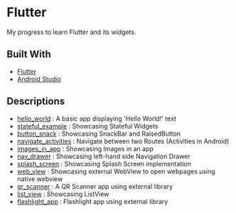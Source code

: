 # Flutter
My progress to learn Flutter and its widgets.

## Built With 
- [Flutter](https://flutter.dev/)
- [Android Studio](https://developer.android.com/studio)

## Descriptions
- [hello_world](https://github.com/agambajwa/Flutter/tree/master/hello_world) : A basic app displaying 'Hello World!' text
- [stateful_example](https://github.com/agambajwa/Flutter/tree/master/stateful_example) : Showcasing Stateful Widgets
- [button_snack](https://github.com/agambajwa/Flutter/tree/master/button_snack) : Showcasing SnackBar and RaisedButton
- [navigate_activities](https://github.com/agambajwa/Flutter/tree/master/navigate_activities) : Navigate between two Routes (Activities in Android)
- [images_in_app](https://github.com/agambajwa/Flutter/tree/master/images_in_app) : Showcasing Images in an app
- [nav_drawer](https://github.com/agambajwa/Flutter/tree/master/nav_drawer) : Showcasing left-hand side Navigation Drawer
- [splash_screen](https://github.com/agambajwa/Flutter/tree/master/splash_screen) : Showcasing Splash Screen implementation
- [web_view](https://github.com/agambajwa/Flutter/tree/master/web_view) : Showcasing external WebView to open webpages using native webview
- [qr_scanner](https://github.com/agambajwa/Flutter/tree/master/qr_scanner) : A QR Scanner app using external library
- [list_view](https://github.com/agambajwa/Flutter/tree/master/list_view) : Showcasing ListView
- [flashlight_app](https://github.com/agambajwa/Flutter/tree/master/flashlight_app) : Flashlight app using external library
